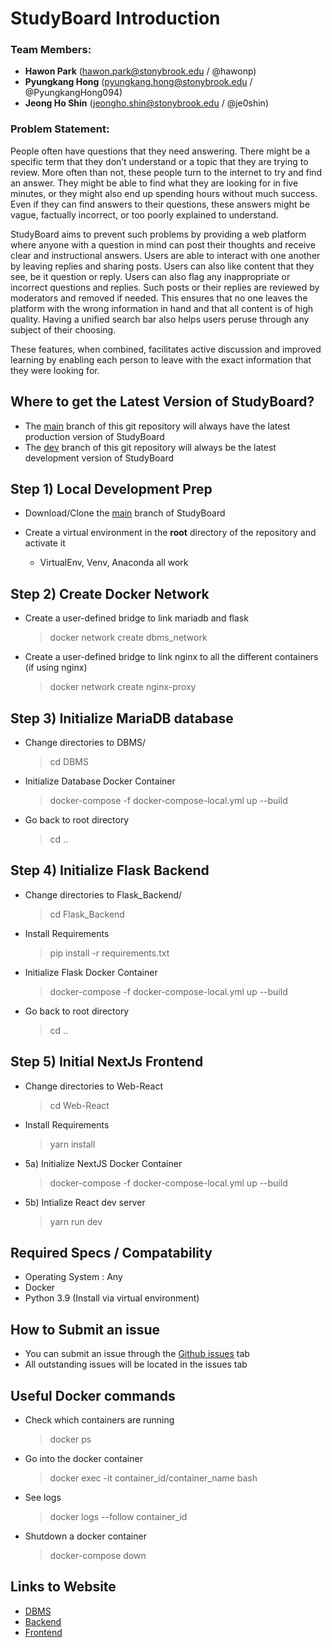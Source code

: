 # StudyBoard Introduction

### Team Members:
- **Hawon Park** (hawon.park@stonybrook.edu / @hawonp)
- **Pyungkang Hong** (pyungkang.hong@stonybrook.edu / @PyungkangHong094)
- **Jeong Ho Shin** (jeongho.shin@stonybrook.edu / @je0shin)

### Problem Statement:
People often have questions that they need answering. There might be a specific term that they don’t understand or a topic that they are trying to review. More often than not, these people turn to the internet to try and find an answer. They might be able to find what they are looking for in five minutes, or they might also end up spending hours without much success. Even if they can find answers to their questions, these answers might be vague, factually incorrect, or too poorly explained to understand.

StudyBoard aims to prevent such problems by providing a web platform where anyone with a question in mind can post their thoughts and receive clear and instructional answers. Users are able to interact with one another by leaving replies and sharing posts. Users can also like content that they see, be it question or reply. Users can also flag any inappropriate or incorrect questions and replies. Such posts or their replies are reviewed by moderators and removed if needed. This ensures that no one leaves the platform with the wrong information in hand and that all content is of high quality. Having a unified search bar also helps users peruse through any subject of their choosing.

These features, when combined, facilitates active discussion and improved learning by enabling each person to leave with the exact information that they were looking for. 


## Where to get the Latest Version of StudyBoard?
- The [main](https://github.com/hawonp/StudyBoard) branch of this git repository will always have the latest production version of StudyBoard
- The [dev](https://github.com/hawonp/StudyBoard/tree/dev) branch of this git repository will always be the latest development version of StudyBoard

## Step 1) Local Development Prep
- Download/Clone the [main](https://github.com/hawonp/StudyBoard) branch of StudyBoard

- Create a virtual environment in the **root** directory of the repository and activate it
  - VirtualEnv, Venv, Anaconda all work
## Step 2) Create Docker Network
- Create a user-defined bridge to link mariadb and flask
  > docker network create dbms_network
- Create a user-defined bridge to link nginx to all the different containers (if using nginx)
  > docker network create nginx-proxy
## Step 3) Initialize MariaDB database
- Change directories to DBMS/
  > cd DBMS

- Initialize Database Docker Container
  > docker-compose -f docker-compose-local.yml up --build

- Go back to root directory
  > cd ..

## Step 4) Initialize Flask Backend
- Change directories to Flask_Backend/
  > cd Flask_Backend

- Install Requirements
  > pip install -r requirements.txt

- Initialize Flask Docker Container
  > docker-compose -f docker-compose-local.yml up --build

- Go back to root directory
  > cd ..

## Step 5) Initial NextJs Frontend
- Change directories to Web-React
  > cd Web-React

- Install Requirements
  > yarn install

- 5a) Initialize NextJS Docker Container
  > docker-compose -f docker-compose-local.yml up --build

- 5b) Intialize React dev server
  > yarn run dev

## Required Specs / Compatability
 - Operating System : Any
 - Docker
 - Python 3.9 (Install via virtual environment)

## How to Submit an issue
 - You can submit an issue through the [Github issues](https://github.com/hawonp/StudyBoard/issues) tab
 - All outstanding issues will be located in the issues tab

## Useful Docker commands
 - Check which containers are running
    > docker ps

 - Go into the docker container
    > docker exec -it container_id/container_name bash

 - See logs
    > docker logs --follow container_id

 - Shutdown a docker container
    > docker-compose down

## Links to Website
 - [DBMS](http://db.studyboard.info:3030/)
 - [Backend](https://backend.studyboard.info/)
 - [Frontend](https://studyboard.info/)
